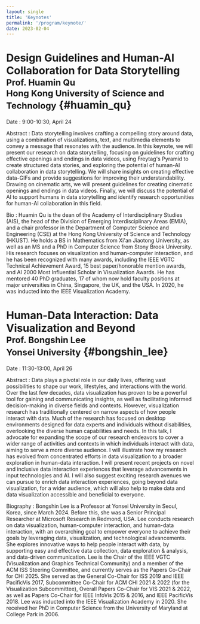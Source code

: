 ```yaml
---
layout: single
title: 'Keynotes'
permalink: '/program/keynote/'
date: 2023-02-04
---
```


# Design Guidelines and Human-AI Collaboration for Data Storytelling<br/><small>Prof. Huamin Qu<br/>Hong Kong University of Science and Technology</small> {#huamin_qu}

Date
: 9:00-10:30, April 24

Abstract
: Data storytelling involves crafting a compelling story around data, using a combination of visualizations, text, and multimedia elements to convey a message that resonates with the audience. In this keynote, we will present our research on data storytelling, focusing on guidelines for crafting effective openings and endings in data videos, using Freytag's Pyramid to create structured data stories, and exploring the potential of human-AI collaboration in data storytelling. We will share insights on creating effective data-GIFs and provide suggestions for improving their understandability. Drawing on cinematic arts, we will present guidelines for creating cinematic openings and endings in data videos. Finally, we will discuss the potential of AI to support humans in data storytelling and identify research opportunities for human-AI collaboration in this field.

Bio
: Huamin Qu is the dean of the Academy of Interdisciplinary Studies (AIS), the head of the Division of Emerging Interdisciplinary Areas (EMIA), and a chair professor in the Department of Computer Science and Engineering (CSE) at the Hong Kong University of Science and Technology (HKUST). He holds a BS in Mathematics from Xi'an Jiaotong University, as well as an MS and a PhD in Computer Science from Stony Brook University. His research focuses on visualization and human-computer interaction, and he has been recognized with many awards, including the IEEE VGTC Technical Achievement Award, 15 best paper/honorable mention awards, and AI 2000 Most Influential Scholar in Visualization Awards. He has mentored 40 PhD graduates, 17 of whom now hold faculty positions at major universities in China, Singapore, the UK, and the USA. In 2020, he was inducted into the IEEE Visualization Academy.

# Human-Data Interaction: Data Visualization and Beyond<br/><small>Prof. Bongshin Lee<br/>Yonsei University</small> {#bongshin_lee}

Date
: 11:30-13:00, April 26

Abstract
: Data plays a pivotal role in our daily lives, offering vast possibilities to shape our work, lifestyles, and interactions with the world. Over the last few decades, data visualization has proven to be a powerful tool for gaining and communicating insights, as well as facilitating informed decision-making in diverse fields and contexts. However, visualization research has traditionally centered on narrow aspects of how people interact with data. Much of the research has focused on desktop environments designed for data experts and individuals without disabilities, overlooking the diverse human capabilities and needs. In this talk, I advocate for expanding the scope of our research endeavors to cover a wider range of activities and contexts in which individuals interact with data, aiming to serve a more diverse audience. I will illustrate how my research has evolved from concentrated efforts in data visualization to a broader exploration in human-data interaction. I will present recent projects on novel and inclusive data interaction experiences that leverage advancements in input technologies and AI. I will also suggest exciting research avenues we can pursue to enrich data interaction experiences, going beyond data visualization, for a wider audience, which will also help to make data and data visualization accessible and beneficial to everyone.

Biography
: Bongshin Lee is a Professor at Yonsei University in Seoul, Korea, since March 2024. Before this, she was a Senior Principal Researcher at Microsoft Research in Redmond, USA. Lee conducts research on data visualization, human-computer interaction, and human-data interaction, with an overarching goal to empower everyone to achieve their goals by leveraging data, visualization, and technological advancements. She explores innovative ways to help people interact with data, by supporting easy and effective data collection, data exploration & analysis, and data-driven communication. Lee is the Chair of the IEEE VGTC (Visualization and Graphics Technical Community) and a member of the ACM ISS Steering Committee, and currently serves as the Papers Co-Chair for CHI 2025. She served as the General Co-Chair for ISS 2019 and IEEE PacificVis 2017, Subcommittee Co-Chair for ACM CHI 2021 & 2022 (for the Visualization Subcommittee), Overall Papers Co-Chair for VIS 2021 & 2022, as well as Papers Co-Chair for IEEE InfoVis 2015 & 2016, and IEEE PacificVis 2018. Lee was inducted into the IEEE Visualization Academy in 2020. She received her PhD in Computer Science from the University of Maryland at College Park in 2006.